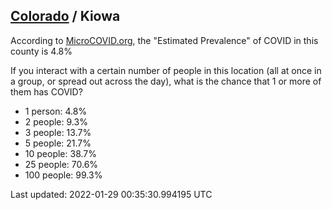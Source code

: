 
## [Colorado](/united-states/colorado) / Kiowa

According to [MicroCOVID.org](http://microcovid.org),
the "Estimated Prevalence" of COVID in this county is 4.8%

If you interact with a certain number of people in this location
(all at once in a group, or spread out across the day), what is the chance that
1 or more of them has COVID?

- 1 person: 4.8%
- 2 people: 9.3%
- 3 people: 13.7%
- 5 people: 21.7%
- 10 people: 38.7%
- 25 people: 70.6%
- 100 people: 99.3%

Last updated: 2022-01-29 00:35:30.994195 UTC
